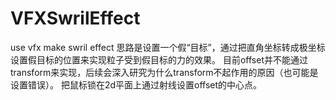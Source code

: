 # VFXSwrilEffect
use vfx make swril effect
思路是设置一个假“目标”，通过把直角坐标转成极坐标设置假目标的位置来实现粒子受到假目标的力的效果。
目前offset并不能通过transform来实现，后续会深入研究为什么transform不起作用的原因（也可能是设置错误）。
把鼠标锁在2d平面上通过射线设置offset的中心点。

